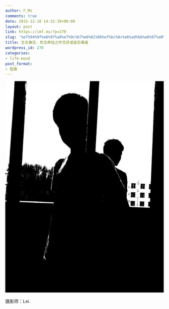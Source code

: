 ```yaml
---
author: F_Ms
comments: true
date: 2015-12-18 14:32:39+00:00
layout: post
link: https://imf.ms/?p=270
slug: '%e7%94%9f%e6%97%a0%e7%9c%b7%e6%81%8b%ef%bc%8c%e6%ad%bb%e6%97%a0%e7%89%b5%e6%8c%82%e4%b9%8b%e6%80%80%e5%bf%b5'
title: 生无眷恋，死无牵挂之怀念异或留恋摄者
wordpress_id: 270
categories:
- life-mood
post_format:
- 图像
---
```


![F_Ms&R_P-Kill-By_Lei](/img/post/wp/2015/12/F_MsR_P-Kill-By_Lei.jpg)

摄影师：Lei.
